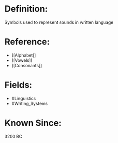 

# Definition:
Symbols used to represent sounds in written language

# Reference:
- [[Alphabet]]
- [[Vowels]]
- [[Consonants]]

# Fields: 
- #Linguistics
- #Writing_Systems

# Known Since:
3200 BC

